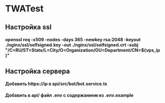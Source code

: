 # TWATest

## Настройка ssl
#### openssl req -x509 -nodes -days 365 -newkey rsa:2048 -keyout ./nginx/ssl/selfsigned.key -out ./nginx/ssl/selfsigned.crt -subj "/C=RU/ST=State/L=City/O=Organization/OU=Department/CN=${vps_ip}"

## Настройка сервера
#### Добавить https://ip в api/src/bot/bot.service.ts
#### Добавить в api/ файл .env с содержанием из .env.example